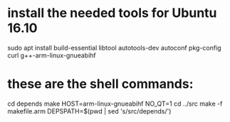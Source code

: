 # install the needed tools for Ubuntu 16.10

sudo apt install build-essential libtool autotools-dev autoconf pkg-config curl g++-arm-linux-gnueabihf

# these are the shell commands:
cd depends
make HOST=arm-linux-gnueabihf NO_QT=1
cd ../src
make -f makefile.arm DEPSPATH=$(pwd | sed 's/src/depends/')
